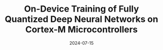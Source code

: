 ---
title: "On-Device Training of Fully Quantized Deep Neural Networks on Cortex-M Microcontrollers"
collection: publications
category: manuscripts
permalink: /publication/on-device-training
excerpt: 'On-device training of DNNs allows models to adapt and fine-tune to newly collected data or changing domains while deployed on microcontroller units (MCUs). However, DNN training is a resource-intensive task, making the implementation and execution of DNN training algorithms on MCUs challenging due to low processor speeds, constrained throughput, limited floating-point support, and memory constraints. In this work, we explore on-device training of DNNs for Cortex-M MCUs. We present a method that enables efficient training of DNNs completely in place on the MCU using fully quantized training (FQT) and dynamic partial gradient updates. We demonstrate the feasibility of our approach on multiple vision and time-series datasets and provide insights into the tradeoff between training accuracy, memory overhead, energy, and latency on real hardware.'
date: 2024-07-15
venue: 'arXiv'
paperurl: 'https://arxiv.org/pdf/2407.10734'
citation: 'Deutel, M., Hannig, F., Mutschler, C., & Teich, J. (2024). On-Device Training of Fully Quantized Deep Neural Networks on Cortex-M Microcontrollers. arXiv preprint arXiv:2407.10734.'
---